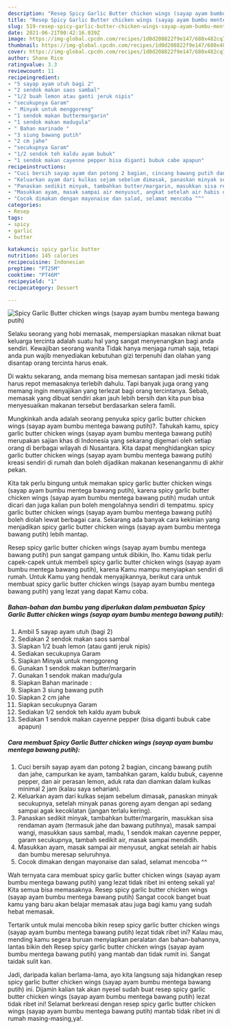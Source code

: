 ```yaml
---
description: "Resep Spicy Garlic Butter chicken wings (sayap ayam bumbu mentega bawang putih) Sederhana dan Mudah Dibuat"
title: "Resep Spicy Garlic Butter chicken wings (sayap ayam bumbu mentega bawang putih) Sederhana dan Mudah Dibuat"
slug: 519-resep-spicy-garlic-butter-chicken-wings-sayap-ayam-bumbu-mentega-bawang-putih-sederhana-dan-mudah-dibuat
date: 2021-06-21T00:42:16.039Z
image: https://img-global.cpcdn.com/recipes/1d0d208822f9e147/680x482cq70/spicy-garlic-butter-chicken-wings-sayap-ayam-bumbu-mentega-bawang-putih-foto-resep-utama.jpg
thumbnail: https://img-global.cpcdn.com/recipes/1d0d208822f9e147/680x482cq70/spicy-garlic-butter-chicken-wings-sayap-ayam-bumbu-mentega-bawang-putih-foto-resep-utama.jpg
cover: https://img-global.cpcdn.com/recipes/1d0d208822f9e147/680x482cq70/spicy-garlic-butter-chicken-wings-sayap-ayam-bumbu-mentega-bawang-putih-foto-resep-utama.jpg
author: Shane Rice
ratingvalue: 3.3
reviewcount: 11
recipeingredient:
- "5 sayap ayam utuh bagi 2"
- "2 sendok makan saos sambal"
- "1/2 buah lemon atau ganti jeruk nipis"
- "secukupnya Garam"
- " Minyak untuk menggoreng"
- "1 sendok makan buttermargarin"
- "1 sendok makan madugula"
- " Bahan marinade "
- "3 siung bawang putih"
- "2 cm jahe"
- "secukupnya Garam"
- "1/2 sendok teh kaldu ayam bubuk"
- "1 sendok makan cayenne pepper bisa diganti bubuk cabe apapun"
recipeinstructions:
- "Cuci bersih sayap ayam dan potong 2 bagian, cincang bawang putih dan jahe, campurkan ke ayam, tambahkan garam, kaldu bubuk, cayenne pepper, dan air perasan lemon, aduk rata dan diamkan dalam kulkas minimal 2 jam (kalau saya seharian)."
- "Keluarkan ayam dari kulkas sejam sebelum dimasak, panaskan minyak secukupnya, setelah minyak panas goreng ayam dengan api sedang sampai agak kecoklatan (jangan terlalu kering)."
- "Panaskan sedikit minyak, tambahkan butter/margarin, masukkan sisa rendaman ayam (termasuk jahe dan bawang putihnya), masak sampai wangi, masukkan saus sambal, madu, 1 sendok makan cayenne pepper, garam secukupnya, tambah sedikit air, masak sampai mendidih."
- "Masukkan ayam, masak sampai air menyusut, angkat setelah air habis dan bumbu meresap seluruhnya."
- "Cocok dimakan dengan mayonaise dan salad, selamat mencoba ^^"
categories:
- Resep
tags:
- spicy
- garlic
- butter

katakunci: spicy garlic butter 
nutrition: 145 calories
recipecuisine: Indonesian
preptime: "PT25M"
cooktime: "PT46M"
recipeyield: "1"
recipecategory: Dessert

---
```



![Spicy Garlic Butter chicken wings (sayap ayam bumbu mentega bawang putih)](https://img-global.cpcdn.com/recipes/1d0d208822f9e147/680x482cq70/spicy-garlic-butter-chicken-wings-sayap-ayam-bumbu-mentega-bawang-putih-foto-resep-utama.jpg)

Selaku seorang yang hobi memasak, mempersiapkan masakan nikmat buat keluarga tercinta adalah suatu hal yang sangat menyenangkan bagi anda sendiri. Kewajiban seorang  wanita Tidak hanya menjaga rumah saja, tetapi anda pun wajib menyediakan kebutuhan gizi terpenuhi dan olahan yang disantap orang tercinta harus enak.

Di waktu  sekarang, anda memang bisa memesan santapan jadi meski tidak harus repot memasaknya terlebih dahulu. Tapi banyak juga orang yang memang ingin menyajikan yang terlezat bagi orang tercintanya. Sebab, memasak yang dibuat sendiri akan jauh lebih bersih dan kita pun bisa menyesuaikan makanan tersebut berdasarkan selera famili. 



Mungkinkah anda adalah seorang penyuka spicy garlic butter chicken wings (sayap ayam bumbu mentega bawang putih)?. Tahukah kamu, spicy garlic butter chicken wings (sayap ayam bumbu mentega bawang putih) merupakan sajian khas di Indonesia yang sekarang digemari oleh setiap orang di berbagai wilayah di Nusantara. Kita dapat menghidangkan spicy garlic butter chicken wings (sayap ayam bumbu mentega bawang putih) kreasi sendiri di rumah dan boleh dijadikan makanan kesenanganmu di akhir pekan.

Kita tak perlu bingung untuk memakan spicy garlic butter chicken wings (sayap ayam bumbu mentega bawang putih), karena spicy garlic butter chicken wings (sayap ayam bumbu mentega bawang putih) mudah untuk dicari dan juga kalian pun boleh mengolahnya sendiri di tempatmu. spicy garlic butter chicken wings (sayap ayam bumbu mentega bawang putih) boleh diolah lewat berbagai cara. Sekarang ada banyak cara kekinian yang menjadikan spicy garlic butter chicken wings (sayap ayam bumbu mentega bawang putih) lebih mantap.

Resep spicy garlic butter chicken wings (sayap ayam bumbu mentega bawang putih) pun sangat gampang untuk dibikin, lho. Kamu tidak perlu capek-capek untuk membeli spicy garlic butter chicken wings (sayap ayam bumbu mentega bawang putih), karena Kamu mampu menyiapkan sendiri di rumah. Untuk Kamu yang hendak menyajikannya, berikut cara untuk membuat spicy garlic butter chicken wings (sayap ayam bumbu mentega bawang putih) yang lezat yang dapat Kamu coba.

<!--inarticleads1-->

##### Bahan-bahan dan bumbu yang diperlukan dalam pembuatan Spicy Garlic Butter chicken wings (sayap ayam bumbu mentega bawang putih):

1. Ambil 5 sayap ayam utuh (bagi 2)
1. Sediakan 2 sendok makan saos sambal
1. Siapkan 1/2 buah lemon (atau ganti jeruk nipis)
1. Sediakan secukupnya Garam
1. Siapkan  Minyak untuk menggoreng
1. Gunakan 1 sendok makan butter/margarin
1. Gunakan 1 sendok makan madu/gula
1. Siapkan  Bahan marinade :
1. Siapkan 3 siung bawang putih
1. Siapkan 2 cm jahe
1. Siapkan secukupnya Garam
1. Sediakan 1/2 sendok teh kaldu ayam bubuk
1. Sediakan 1 sendok makan cayenne pepper (bisa diganti bubuk cabe apapun)




<!--inarticleads2-->

##### Cara membuat Spicy Garlic Butter chicken wings (sayap ayam bumbu mentega bawang putih):

1. Cuci bersih sayap ayam dan potong 2 bagian, cincang bawang putih dan jahe, campurkan ke ayam, tambahkan garam, kaldu bubuk, cayenne pepper, dan air perasan lemon, aduk rata dan diamkan dalam kulkas minimal 2 jam (kalau saya seharian).
1. Keluarkan ayam dari kulkas sejam sebelum dimasak, panaskan minyak secukupnya, setelah minyak panas goreng ayam dengan api sedang sampai agak kecoklatan (jangan terlalu kering).
1. Panaskan sedikit minyak, tambahkan butter/margarin, masukkan sisa rendaman ayam (termasuk jahe dan bawang putihnya), masak sampai wangi, masukkan saus sambal, madu, 1 sendok makan cayenne pepper, garam secukupnya, tambah sedikit air, masak sampai mendidih.
1. Masukkan ayam, masak sampai air menyusut, angkat setelah air habis dan bumbu meresap seluruhnya.
1. Cocok dimakan dengan mayonaise dan salad, selamat mencoba ^^




Wah ternyata cara membuat spicy garlic butter chicken wings (sayap ayam bumbu mentega bawang putih) yang lezat tidak ribet ini enteng sekali ya! Kita semua bisa memasaknya. Resep spicy garlic butter chicken wings (sayap ayam bumbu mentega bawang putih) Sangat cocok banget buat kamu yang baru akan belajar memasak atau juga bagi kamu yang sudah hebat memasak.

Tertarik untuk mulai mencoba bikin resep spicy garlic butter chicken wings (sayap ayam bumbu mentega bawang putih) lezat tidak ribet ini? Kalau mau, mending kamu segera buruan menyiapkan peralatan dan bahan-bahannya, lantas bikin deh Resep spicy garlic butter chicken wings (sayap ayam bumbu mentega bawang putih) yang mantab dan tidak rumit ini. Sangat taidak sulit kan. 

Jadi, daripada kalian berlama-lama, ayo kita langsung saja hidangkan resep spicy garlic butter chicken wings (sayap ayam bumbu mentega bawang putih) ini. Dijamin kalian tak akan nyesel sudah buat resep spicy garlic butter chicken wings (sayap ayam bumbu mentega bawang putih) lezat tidak ribet ini! Selamat berkreasi dengan resep spicy garlic butter chicken wings (sayap ayam bumbu mentega bawang putih) mantab tidak ribet ini di rumah masing-masing,ya!.

